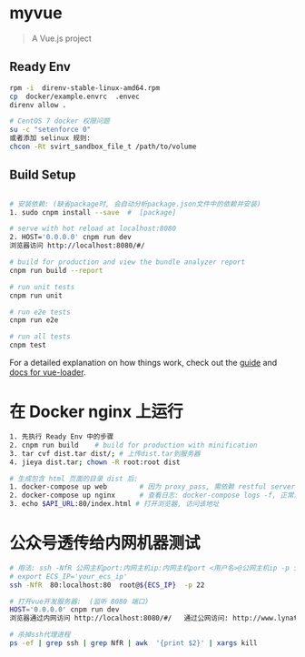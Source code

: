 # myvue
> A Vue.js project

## Ready Env
``` bash
rpm -i  direnv-stable-linux-amd64.rpm
cp  docker/example.envrc  .envec
direnv allow .

# CentOS 7 docker 权限问题
su -c "setenforce 0"
或者添加 selinux 规则:
chcon -Rt svirt_sandbox_file_t /path/to/volume
```

## Build Setup
``` bash

# 安装依赖: (缺省package时, 会自动分析package.json文件中的依赖并安装)
1. sudo cnpm install --save  #  [package]

# serve with hot reload at localhost:8080
2. HOST='0.0.0.0' cnpm run dev
浏览器访问 http://localhost:8080/#/

# build for production and view the bundle analyzer report
cnpm run build --report

# run unit tests
cnpm run unit

# run e2e tests
cnpm run e2e

# run all tests
cnpm test
```

For a detailed explanation on how things work, check out the [guide](http://vuejs-templates.github.io/webpack/) and [docs for vue-loader](http://vuejs.github.io/vue-loader).

# 在 Docker nginx 上运行
``` bash
1. 先执行 Ready Env 中的步骤
2. cnpm run build    # build for production with minification
3. tar cvf dist.tar dist/; # 上传dist.tar到服务器
4. jieya dist.tar; chown -R root:root dist

# 生成包含 html 页面的目录 dist 后:
1. docker-compose up web        # 因为 proxy_pass, 需依赖 restful server
2. docker-compose up nginx      # 查看日志: docker-compose logs -f, 正常是实时打印!
3. echo $API_URL:80/index.html # 打开浏览器, 访问该地址
```

# 公众号透传给内网机器测试
``` bash
# 用法: ssh -NfR 公网主机port:内网主机ip:内网主机port <用户名>@公网主机ip -p 公网主机ssh端口
# export ECS_IP='your_ecs_ip'
ssh -NfR  80:localhost:80  root@${ECS_IP}  -p 22

# 打开vue开发服务器:  (监听 8080 端口)
HOST='0.0.0.0' cnpm run dev
浏览器通过内网访问 http://localhost:8080/#/   通过公网访问: http://www.lynatgz.cn/

# 杀掉ssh代理进程
ps -ef | grep ssh | grep NfR | awk  '{print $2}' | xargs kill
```
